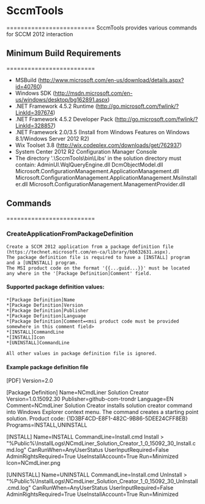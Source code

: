 # SccmTools
=========================
SccmTools provides various commands for SCCM 2012 interaction

## Minimum Build Requirements
=========================
* MSBuild (http://www.microsoft.com/en-us/download/details.aspx?id=40760)
* Windows SDK (http://msdn.microsoft.com/en-us/windows/desktop/bg162891.aspx)
* .NET Framework 4.5.2 Runtime (http://go.microsoft.com/fwlink/?LinkId=397674)
* .NET Framework 4.5.2 Developer Pack (http://go.microsoft.com/fwlink/?LinkId=328857)
* .NET Framework 2.0/3.5 (Install from Windows Features on Windows 8.1/Windows Server 2012 R2)
* Wix Toolset 3.8 (http://wix.codeplex.com/downloads/get/762937)
* System Center 2012 R2 Configuration Manager Console
* The directory '.\SccmTools\bin\Libs' in the solution directory must contain:
	AdminUI.WqlQueryEngine.dll
	DcmObjectModel.dll
	Microsoft.ConfigurationManagement.ApplicationManagement.dll
	Microsoft.ConfigurationManagement.ApplicationManagement.MsiInstaller.dll
	Microsoft.ConfigurationManagement.ManagementProvider.dll
	
## Commands
=========================	
### CreateApplicationFromPackageDefinition
	Create a SCCM 2012 application from a package definition file (https://technet.microsoft.com/en-ca/library/bb632631.aspx). 
	The package definition file is required to have a [INSTALL] program and a [UNINSTALL] program.
	The MSI product code on the format '{{...guid...}}' must be located any where in the '[Package Definition]Comment' field.
	
#### Supported package definition values:
	
	*[Package Definition]Name
	*[Package Definition]Version
	*[Package Definition]Publisher
	*[Package Definition]Language
	*[Package Definition]Comment=<msi product code must be provided somewhere in this comment field>
	*[INSTALL]CommandLine
	*[INSTALL]Icon
	*[UNINSTALL]CommandLine
		
	All other values in package definition file is ignored.
	
#### Example package definition file

[PDF]
Version=2.0

[Package Definition]
Name=NCmdLiner Solution Creator
Version=1.0.15092.30
Publisher=github-com-trondr
Language=EN
Comment=NCmdLiner Solution Creator installs solution creator command into Windows Explorer context menu. The command creates a starting point solution.  Product code: {1D3BF4CD-E8F1-482C-9B86-5DEE24CFF8EB}
Programs=INSTALL,UNINSTALL

[INSTALL]
Name=INSTALL
CommandLine=Install.cmd Install > "%Public%\InstallLogs\NCmdLiner_Solution_Creator_1_0_15092_30_Install.cmd.log"
CanRunWhen=AnyUserStatus
UserInputRequired=False
AdminRightsRequired=True
UseInstallAccount=True
Run=Minimized
Icon=NCmdLiner.png

[UNINSTALL]
Name=UNINSTALL
CommandLine=Install.cmd UnInstall > "%Public%\InstallLogs\NCmdLiner_Solution_Creator_1_0_15092_30_UnInstall.cmd.log"
CanRunWhen=AnyUserStatus
UserInputRequired=False
AdminRightsRequired=True
UseInstallAccount=True
Run=Minimized
